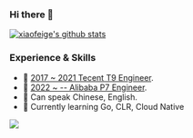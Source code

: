 ### Hi there 👋
[![xiaofeige's github stats](https://github-readme-stats.vercel.app/api?username=xiaofeige&show_icons=true&icon_color=199861&count_private=true&include_all_commits=true&theme=highcontrast)](https://github.com/xiaofeige)

### Experience & Skills

- 👯 [2017 ~ 2021 Tecent T9 Engineer](http://www.luffyren.club). 
- 👯 [2022 ~ --   Alibaba P7 Engineer](http://www.luffyren.club).
- 💬 Can speak Chinese, English. 
- 🌱 Currently learning Go, CLR, Cloud Native 

![](https://activity-graph.herokuapp.com/graph?username=xiaofeige&theme=github)
